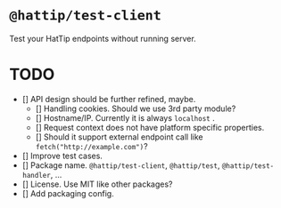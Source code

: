 # `@hattip/test-client`

Test your HatTip endpoints without running server.

# TODO

- [] API design should be further refined, maybe.
  - [] Handling cookies. Should we use 3rd party module?
  - [] Hostname/IP. Currently it is always `localhost` .
  - [] Request context does not have platform specific properties.
  - [] Should it support external endpoint call like `fetch("http://example.com")`?
- [] Improve test cases.
- [] Package name. `@hattip/test-client`, `@hattip/test`, `@hattip/test-handler`, ...
- [] License. Use MIT like other packages?
- [] Add packaging config.
